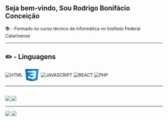## Seja bem-vindo, Sou Rodrigo Bonifácio Conceição

📚 - Formado no curso técnico de informática no Instituto Federal Catarinense
<hr>
<div style-"display: inline_block">
<h2>✏️ - Linguagens</h2>
<img align="center" alt="HTML" height="40" width="50" src="https://cdn.jsdelivr.net/gh/devicons/devicon/icons/html5/html5-original.svg" />
<img align="center" alt="CSS" height="40" width="50" src="https://raw.githubusercontent.com/devicons/devicon/master/icons/css3/css3-original.svg">
<img align="center" alt="JAVASCRIPT" height="40" width="50" src="https://cdn.jsdelivr.net/gh/devicons/devicon/icons/javascript/javascript-original.svg" />
<img align="center" alt="REACT" height="40" width="50" src="https://cdn.jsdelivr.net/gh/devicons/devicon/icons/react/react-original.svg" />
<img align="center" alt="PHP" height="40" width="50" src="https://cdn.jsdelivr.net/gh/devicons/devicon/icons/php/php-original.svg" />
</div>
<hr>
<div>
  <a href="https://github.com/RodrigoBonif">
    <br>
    <img height="200em" src="https://github-readme-stats.vercel.app/api?username=RodrigoBonif&show_icons=true&theme=midnight-purple&include_all_commits=true&count_private=true"/>
    <img height="200em" src="https://github-readme-stats.vercel.app/api/top-langs/?username=RodrigoBonif&langs_count=5&theme=midnight-purple"/>  
</div>
<hr>
<div>
  <a href="https://www.linkedin.com/in/guilherme-bragato-albanaz-8a22b422b" target="_blank"><img src="https://img.shields.io/badge/LinkedIn-0077B5?style=for-the-badge&logo=linkedin&logoColor=white" target="_blank"></a>
  <a href="https://github.com/RodrigoBonif" target="_blank"><img src="https://img.shields.io/badge/GitHub-100000?style=for-the-badge&logo=github&logoColor=white" target="_blank"></a>
</div>
 <div>      
